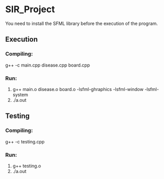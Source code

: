 # SIR_Project
You need to install the SFML library before the execution of the program. 
## Execution
### Compiling:
g++ -c main.cpp disease.cpp board.cpp
### Run:
1. g++ main.o disease.o board.o -lsfml-ghraphics -lsfml-window -lsfml-system
2. ./a.out
## Testing
### Compiling:
g++ -c testing.cpp
### Run:
1. g++ testing.o
2. ./a.out




